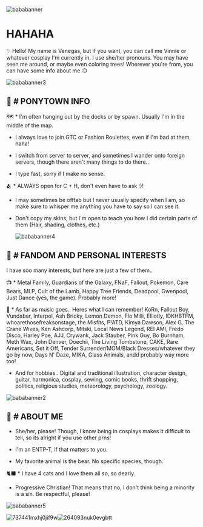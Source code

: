 
![bababanner](https://github.com/user-attachments/assets/9bc35368-b858-4fa9-9440-58d2ffdb8d48)


# HAHAHA
✨ Hello! My name is Venegas, but if you want, you can call me Vinnie or whatever cosplay I'm currently in. I use she/her pronouns. You may have seen me around, or maybe even coloring trees! Wherever you're from, you can have some info about me :D

![bababanner3](https://github.com/user-attachments/assets/82ec8f17-e821-4478-893c-02dff9abff6b)

🍎 # PONYTOWN INFO
---- 

🗺️ * I'm often hanging out by the docks or by spawn. Usually I'm in the middle of the map.

* I always love to join GTC or Fashion Roulettes, even if I'm bad at them, haha!

* I switch from server to server, and sometimes I wander onto foreign servers, though there aren't many things to do there..

* I type fast, sorry if I make no sense.

🫂 * ALWAYS open for C + H, don't even have to ask :)!

* I may sometimes be offtab but I never usually specify when I am, so make sure to whisper me anything you have to say so I can see it.
  
* Don't copy my skins, but I'm open to teach you how I did certain parts of them (Hair, shading, clothes, etc.)
  
  ![bababanner4](https://github.com/user-attachments/assets/d68aebec-b52a-4fb7-9fc1-c67a16b9e84e)
  
 🎨 # FANDOM AND PERSONAL INTERESTS
  ----

I have soo many interests, but here are just a few of them..

📺 * Metal Family, Guardians of the Galaxy, FNaF, Fallout, Pokemon, Care Bears, MLP, Cult of the Lamb, Happy Tree Friends, Deadpool, Gwenpool, Just Dance (yes, the game). Probably more!

🎵 * As far as music goes.. Heres what I can remember! KoRn, Fallout Boy, Vundabar, Interpol, Ash Bricky, Lemon Demon, Flo Milli, Elliotly, IDKHBTFM, whoarethosefreaksonstage, the Misfits, P!ATD, Kimya Dawson, Alex G, The Crane Wives, Ken Ashcorp, Mitski, Local News Legend, REI AMI, Fredo Disco, Harley Poe, AJJ, Crywank, Jack Stauber, Pink Guy, Bo Burnham, Meth Wax, John Denver, Doechii, The Living Tombstone, CAKE, Rare Americans, Set it Off, Tender Surrender/MOM/Black Dresses/whatever they go by now, Days N' Daze, MIKA, Glass Animals, andd probably way more too!

* And for hobbies.. Digital and traditional illustration, character design, guitar, harmonica, cosplay, sewing, comic books, thrift shopping, politics, religious studies, meteorology, psychology, zoology.
  
![bababanner2](https://github.com/user-attachments/assets/3e4965be-160b-44cb-93ef-f7310b3e01c7)


:raccoon: # ABOUT ME
----

* She/her, please! Though, I know being in cosplays makes it difficult to tell, so its alright if you use other prns!

* I'm an ENTP-T, if that matters to you.

* My favorite animal is the bear. No specific species, though.

🐈‍⬛ * I have 4 cats and I love them all so, so dearly. 

* Progressive Christian! That means that no, I don't think being a minority is a sin. Be respectful, please!
  
![bababanner5](https://github.com/user-attachments/assets/cbe15ca6-a708-4642-9798-57f91261996c)

![737441mxhj0jif9w](https://github.com/user-attachments/assets/1f2f5ca6-921d-46dc-bee8-8ec9911b6bda)![264093nuk0evgbtt](https://github.com/user-attachments/assets/0b9af812-37e9-4e94-82f1-9841e82af6b5)



